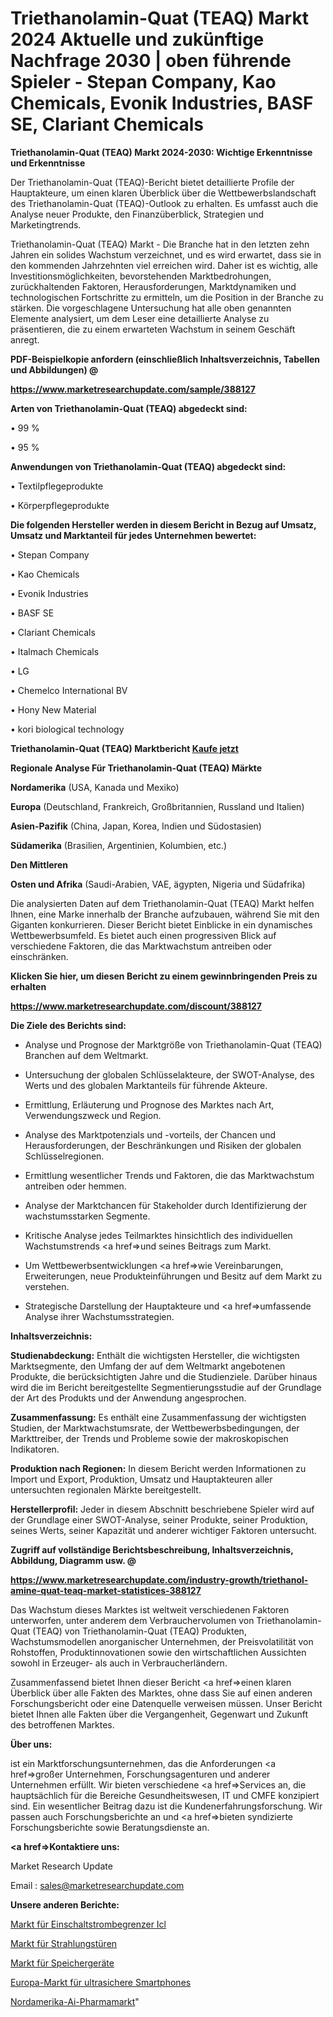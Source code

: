 # Triethanolamin-Quat (TEAQ) Markt 2024 Aktuelle und zukünftige Nachfrage 2030 | oben führende Spieler - Stepan Company, Kao Chemicals, Evonik Industries, BASF SE, Clariant Chemicals

<strong>Triethanolamin-Quat (TEAQ) Markt 2024-2030: Wichtige Erkenntnisse und Erkenntnisse</strong>

Der Triethanolamin-Quat (TEAQ)-Bericht bietet detaillierte Profile der Hauptakteure, um einen klaren Überblick über die Wettbewerbslandschaft des Triethanolamin-Quat (TEAQ)-Outlook zu erhalten. Es umfasst auch die Analyse neuer Produkte, den Finanzüberblick, Strategien und Marketingtrends.

Triethanolamin-Quat (TEAQ) Markt - Die Branche hat in den letzten zehn Jahren ein solides Wachstum verzeichnet, und es wird erwartet, dass sie in den kommenden Jahrzehnten viel erreichen wird. Daher ist es wichtig, alle Investitionsmöglichkeiten, bevorstehenden Marktbedrohungen, zurückhaltenden Faktoren, Herausforderungen, Marktdynamiken und technologischen Fortschritte zu ermitteln, um die Position in der Branche zu stärken. Die vorgeschlagene Untersuchung hat alle oben genannten Elemente analysiert, um dem Leser eine detaillierte Analyse zu präsentieren, die zu einem erwarteten Wachstum in seinem Geschäft anregt.



<strong><b>PDF-Beispielkopie anfordern (einschließlich Inhaltsverzeichnis, Tabellen und Abbildungen) @ </b></strong>

<strong><a href=https://www.marketresearchupdate.com/sample/388127>

<strong>https://www.marketresearchupdate.com/sample/388127</u></a></strong></strong>



<strong>Arten von Triethanolamin-Quat (TEAQ) abgedeckt sind:</strong>

• 99 %

• 95 %



<strong>Anwendungen von Triethanolamin-Quat (TEAQ) abgedeckt sind:</strong>

• Textilpflegeprodukte

• Körperpflegeprodukte



<strong>Die folgenden Hersteller werden in diesem Bericht in Bezug auf Umsatz, Umsatz und Marktanteil für jedes Unternehmen bewertet:</strong>

• Stepan Company

• Kao Chemicals

• Evonik Industries

• BASF SE

• Clariant Chemicals

• Italmach Chemicals

• LG

• Chemelco International BV

• Hony New Material

• kori biological technology



<strong>Triethanolamin-Quat (TEAQ) Marktbericht <a href=https://www.marketresearchupdate.com/buynow/388127>Kaufe jetzt</a></strong>



<strong>Regionale Analyse Für Triethanolamin-Quat (TEAQ) Märkte</strong>



<strong>Nordamerika</strong> (USA, Kanada und Mexiko)



<strong>Europa</strong> (Deutschland, Frankreich, Großbritannien, Russland und Italien)



<strong>Asien-Pazifik</strong> (China, Japan, Korea, Indien und Südostasien)



<strong>Südamerika</strong> (Brasilien, Argentinien, Kolumbien, etc.)



<strong>Den Mittleren</strong> 

<strong>Osten und Afrika</strong> (Saudi-Arabien, VAE, ägypten, Nigeria und Südafrika)

Die analysierten Daten auf dem Triethanolamin-Quat (TEAQ) Markt helfen Ihnen, eine Marke innerhalb der Branche aufzubauen, während Sie mit den Giganten konkurrieren. Dieser Bericht bietet Einblicke in ein dynamisches Wettbewerbsumfeld. Es bietet auch einen progressiven Blick auf verschiedene Faktoren, die das Marktwachstum antreiben oder einschränken.



<strong>Klicken Sie hier, um diesen Bericht zu einem gewinnbringenden Preis zu erhalten
</strong>

<strong><a href=https://www.marketresearchupdate.com/discount/388127>https://www.marketresearchupdate.com/discount/388127</b></u></strong></a>



<strong>Die Ziele des Berichts sind:</strong>

- Analyse und Prognose der Marktgröße von Triethanolamin-Quat (TEAQ) Branchen auf dem Weltmarkt.

- Untersuchung der globalen Schlüsselakteure, der SWOT-Analyse, des Werts und des globalen Marktanteils für führende Akteure.

- Ermittlung, Erläuterung und Prognose des Marktes nach Art, Verwendungszweck und Region.

- Analyse des Marktpotenzials und -vorteils, der Chancen und Herausforderungen, der Beschränkungen und Risiken der globalen Schlüsselregionen.

- Ermittlung wesentlicher Trends und Faktoren, die das Marktwachstum antreiben oder hemmen.

- Analyse der Marktchancen für Stakeholder durch Identifizierung der wachstumsstarken Segmente.

- Kritische Analyse jedes Teilmarktes hinsichtlich des individuellen Wachstumstrends <a href=>und</a> seines Beitrags zum Markt.

- Um Wettbewerbsentwicklungen <a href=>wie</a> Vereinbarungen, Erweiterungen, neue Produkteinführungen und Besitz auf dem Markt zu verstehen.

- Strategische Darstellung der Hauptakteure und <a href=>umfas</a>sende Analyse ihrer Wachstumsstrategien.



<strong>Inhaltsverzeichnis:</strong>



<strong>Studienabdeckung:</strong> Enthält die wichtigsten Hersteller, die wichtigsten Marktsegmente, den Umfang der auf dem Weltmarkt angebotenen Produkte, die berücksichtigten Jahre und die Studienziele. Darüber hinaus wird die im Bericht bereitgestellte Segmentierungsstudie auf der Grundlage der Art des Produkts und der Anwendung angesprochen.



<strong>Zusammenfassung:</strong> Es enthält eine Zusammenfassung der wichtigsten Studien, der Marktwachstumsrate, der Wettbewerbsbedingungen, der Markttreiber, der Trends und Probleme sowie der makroskopischen Indikatoren.



<strong>Produktion nach Regionen:</strong> In diesem Bericht werden Informationen zu Import und Export, Produktion, Umsatz und Hauptakteuren aller untersuchten regionalen Märkte bereitgestellt.



<strong>Herstellerprofil:</strong> Jeder in diesem Abschnitt beschriebene Spieler wird auf der Grundlage einer SWOT-Analyse, seiner Produkte, seiner Produktion, seines Werts, seiner Kapazität und anderer wichtiger Faktoren untersucht.



<strong><b>Zugriff auf vollständige Berichtsbeschreibung, Inhaltsverzeichnis, Abbildung, Diagramm usw. @ </b></strong>

<strong><a href=https://www.marketresearchupdate.com/industry-growth/triethanol-amine-quat-teaq-market-statistices-388127>https://www.marketresearchupdate.com/industry-growth/triethanol-amine-quat-teaq-market-statistices-388127</a></strong>

Das Wachstum dieses Marktes ist weltweit verschiedenen Faktoren unterworfen, unter anderem dem Verbrauchervolumen von Triethanolamin-Quat (TEAQ) von Triethanolamin-Quat (TEAQ) Produkten, Wachstumsmodellen anorganischer Unternehmen, der Preisvolatilität von Rohstoffen, Produktinnovationen sowie den wirtschaftlichen Aussichten sowohl in Erzeuger- als auch in Verbraucherländern.

Zusammenfassend bietet Ihnen dieser Bericht <a href=>einen</a> klaren Überblick über alle Fakten des Marktes, ohne dass Sie auf einen anderen Forschungsbericht oder eine Datenquelle verweisen müssen. Unser Bericht bietet Ihnen alle Fakten über die Vergangenheit, Gegenwart und Zukunft des betroffenen Marktes.



<strong>Über uns:</strong>

 ist ein Marktforschungsunternehmen, das die Anforderungen <a href=>großer</a> Unternehmen, Forschungsagenturen und anderer Unternehmen erfüllt. Wir bieten verschiedene <a href=>Services</a> an, die hauptsächlich für die Bereiche Gesundheitswesen, IT und CMFE konzipiert sind. Ein wesentlicher Beitrag dazu ist die Kundenerfahrungsforschung. Wir passen auch Forschungsberichte an und <a href=>bieten</a> syndizierte Forschungsberichte sowie Beratungsdienste an.



<strong><a href=>Kontaktiere uns:</a></strong>

Market Research Update

Email : sales@marketresearchupdate.com



<strong>Unsere anderen Berichte:</strong>

<a href=https://www.linkedin.com/pulse/inrush-current-limiters-icl-market-analyzing-latest-developments>Markt für Einschaltstrombegrenzer Icl</a>

<a href=https://www.linkedin.com/pulse/radiation-door-market-sizing-up-anticipating-trends-consumption>Markt für Strahlungstüren</a>

<a href=https://www.linkedin.com/pulse/memory-devices-market-research-report-reveals>Markt für Speichergeräte</a>

<a href=https://www.linkedin.com/pulse/europe-ultra-secure-smartphone-market-advancing>Europa-Markt für ultrasichere Smartphones</a>

<a href=https://www.linkedin.com/pulse/north-america-ai-pharmaceutical-market-f4oof/>Nordamerika-Ai-Pharmamarkt</a>"
